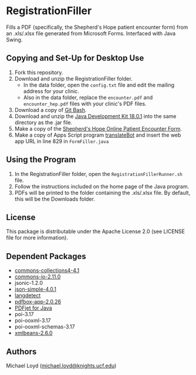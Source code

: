 # RegistrationFiller
Fills a PDF (specifically, the Shepherd's Hope patient encounter form) from an .xls/.xlsx file generated from Microsoft Forms. Interfaced with Java Swing.

## Copying and Set-Up for Desktop Use
1. Fork this repository.
2. Download and unzip the RegistrationFiller folder.
	* In the data folder, open the `config.txt` file and edit the mailing address for your clinic.
	* Also in the data folder, replace the `encounter.pdf` and `encounter_hep.pdf` files with your clinic's PDF files.
3. Download a copy of [Git Bash](https://git-scm.com/download/win). 
4. Download and unzip the [Java Development Kit 18.0.1](https://download.oracle.com/java/18/archive/jdk-18.0.1_windows-x64_bin.zip) into the same directory as the .jar file.
5. Make a copy of the [Shepherd's Hope Online Patient Encounter Form](https://forms.office.com/Pages/ShareFormPage.aspx?id=IeHPzXcA5Eiujcmx7lkqQsm3CQBsuKlBoG0NwCaEnbtUNDlSNzEzV001STlLT1lRR0xDMTA4NUNESS4u&sharetoken=mCK0cH8IpOg6vmNBElw3).
6. Make a copy of Apps Script program [translateBot](https://script.google.com/d/1xwbrYbrQBNShJxdu7bT-wuJEdSXYhJ8A4dlHF6_HMbmemDgP9wXWayiM/edit?usp=sharing) and insert the web app URL in line 829 in `FormFiller.java`

## Using the Program
1. In the RegistrationFiller folder, open the `RegistrationFillerRunner.sh` file.
2. Follow the instructions included on the home page of the Java program.
3. PDFs will be printed to the folder containing the .xls/.xlsx file. By default, this will be the Downloads folder.

## License
This package is distributable under the Apache License 2.0 (see LICENSE file for more information).

## Dependent Packages
* [commons-collections4-4.1](https://commons.apache.org/proper/commons-collections/index.html)
* [commons-io-2.11.0](https://commons.apache.org/proper/commons-io/)
* jsonic-1.2.0
* [json-simple-4.0.1](https://code.google.com/archive/p/json-simple/)
* [langdetect](https://github.com/shuyo/language-detection)
* [pdfbox-app-2.0.26](https://pdfbox.apache.org/)
* [PDFjet for Java](https://pdfjet.com/java/index.html)
* poi-3.17
* poi-ooxml-3.17
* poi-ooxml-schemas-3.17
* [xmlbeans-2.6.0](https://xmlbeans.apache.org/)

## Authors
Michael Loyd ([michael.loyd@knights.ucf.edu](mailto:michael.loyd@knights.ucf.edu))

